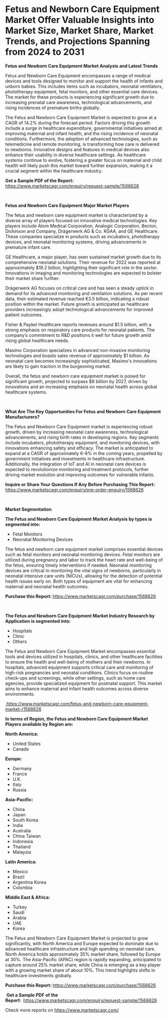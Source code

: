 <p><h1>Fetus and Newborn Care Equipment Market Offer Valuable Insights into Market Size, Market Share, Market Trends, and Projections Spanning from 2024 to 2031</h1></p><p><strong>Fetus and Newborn Care Equipment Market Analysis and Latest Trends</strong></p>
<p><p>Fetus and Newborn Care Equipment encompasses a range of medical devices and tools designed to monitor and support the health of infants and unborn babies. This includes items such as incubators, neonatal ventilators, phototherapy equipment, fetal monitors, and other essential care devices. The market for these products is experiencing significant growth due to increasing prenatal care awareness, technological advancements, and rising incidences of premature births globally.</p><p>The Fetus and Newborn Care Equipment Market is expected to grow at a CAGR of 14.2% during the forecast period. Factors driving this growth include a surge in healthcare expenditure, governmental initiatives aimed at improving maternal and infant health, and the rising incidence of neonatal conditions. Furthermore, the adoption of advanced technologies, such as telemedicine and remote monitoring, is transforming how care is delivered to newborns. Innovative designs and features in medical devices also enhance their usability in diverse healthcare settings. As healthcare systems continue to evolve, fostering a greater focus on maternal and child health will likely push this market toward further expansion, making it a crucial segment within the healthcare industry.</p></p>
<p><strong>Get a Sample PDF of the Report:&nbsp;</strong> <a href="https://www.marketscagr.com/enquiry/request-sample/1568626?utm_campaign=1952&utm_medium=2&utm_source=Github&utm_content=ia&utm_term=28122024&utm_id=fetus-and-newborn-care-equipment">https://www.marketscagr.com/enquiry/request-sample/1568626</a></p>
<p>&nbsp;</p>
<p><strong>Fetus and Newborn Care Equipment Major Market Players</strong></p>
<p><p>The fetus and newborn care equipment market is characterized by a diverse array of players focused on innovative medical technologies. Key players include Atom Medical Corporation, Analogic Corporation, Becton, Dickinson and Company, Drägerwerk AG & Co. KGAA, and GE Healthcare. These companies specialize in products such as incubators, phototherapy devices, and neonatal monitoring systems, driving advancements in premature infant care.</p><p>GE Healthcare, a major player, has seen sustained market growth due to its comprehensive neonatal solutions. Their revenue for 2022 was reported at approximately $19.2 billion, highlighting their significant role in the sector. Innovations in imaging and monitoring technologies are expected to bolster their market share further.</p><p>Drägerwerk AG focuses on critical care and has seen a steady uptick in demand for its advanced monitoring and ventilation solutions. As per recent data, their estimated revenue reached €3.5 billion, indicating a robust position within the market. Future growth is anticipated as healthcare providers increasingly adopt technological advancements for improved patient outcomes.</p><p>Fisher & Paykel Healthcare reports revenues around $1.5 billion, with a strong emphasis on respiratory care products for neonatal patients. The company’s commitment to R&D positions it well for future growth amid rising global healthcare needs.</p><p>Masimo Corporation specializes in advanced non-invasive monitoring technologies and boasts sales revenue of approximately $1 billion. As neonatal care becomes increasingly sophisticated, Masimo's innovations are likely to gain traction in the burgeoning market.</p><p>Overall, the fetus and newborn care equipment market is poised for significant growth, projected to surpass $8 billion by 2027, driven by innovations and an increasing emphasis on neonatal health across global healthcare systems.</p></p>
<p>&nbsp;</p>
<p><strong>What Are The Key Opportunities For Fetus and Newborn Care Equipment Manufacturers?</strong></p>
<p><p>The Fetus and Newborn Care Equipment market is experiencing robust growth, driven by increasing neonatal care awareness, technological advancements, and rising birth rates in developing regions. Key segments include incubators, phototherapy equipment, and monitoring devices, with innovations enhancing safety and efficacy. The market is anticipated to expand at a CAGR of approximately 6-8% in the coming years, propelled by government initiatives and investments in healthcare infrastructure. Additionally, the integration of IoT and AI in neonatal care devices is expected to revolutionize monitoring and treatment protocols, further driving market evolution and improving outcomes for vulnerable infants.</p></p>
<p><strong>Inquire or Share Your Questions If Any Before Purchasing This Report:</strong> <a href="https://www.marketscagr.com/enquiry/pre-order-enquiry/1568626?utm_campaign=1952&utm_medium=2&utm_source=Github&utm_content=ia&utm_term=28122024&utm_id=fetus-and-newborn-care-equipment">https://www.marketscagr.com/enquiry/pre-order-enquiry/1568626</a></p>
<p>&nbsp;</p>
<p><strong>Market Segmentation</strong></p>
<p><strong>The Fetus and Newborn Care Equipment Market Analysis by types is segmented into:</strong></p>
<p><ul><li>Fetal Monitors</li><li>Neonatal Monitoring Devices</li></ul></p>
<p><p>The fetus and newborn care equipment market comprises essential devices such as fetal monitors and neonatal monitoring devices. Fetal monitors are utilized during pregnancy and labor to track the heart rate and well-being of the fetus, ensuring timely interventions if needed. Neonatal monitoring devices are critical in monitoring the vital signs of newborns, particularly in neonatal intensive care units (NICUs), allowing for the detection of potential health issues early on. Both types of equipment are vital for enhancing maternal and neonatal health outcomes.</p></p>
<p><strong>Purchase this Report:&nbsp;</strong><a href="https://www.marketscagr.com/purchase/1568626?utm_campaign=1952&utm_medium=2&utm_source=Github&utm_content=ia&utm_term=28122024&utm_id=fetus-and-newborn-care-equipment">https://www.marketscagr.com/purchase/1568626</a></p>
<p>&nbsp;</p>
<p><strong>The Fetus and Newborn Care Equipment Market Industry Research by Application is segmented into:</strong></p>
<p><ul><li>Hospitals</li><li>Clinic</li><li>Others</li></ul></p>
<p><p>The Fetus and Newborn Care Equipment Market encompasses essential tools and devices utilized in hospitals, clinics, and other healthcare facilities to ensure the health and well-being of mothers and their newborns. In hospitals, advanced equipment supports critical care and monitoring of high-risk pregnancies and neonatal conditions. Clinics focus on routine check-ups and screenings, while other settings, such as home care agencies, provide specialized equipment for postnatal support. This market aims to enhance maternal and infant health outcomes across diverse environments.</p></p>
<p><a href="https://www.marketscagr.com/fetus-and-newborn-care-equipment-market-r1568626?utm_campaign=1952&utm_medium=2&utm_source=Github&utm_content=ia&utm_term=28122024&utm_id=fetus-and-newborn-care-equipment">&nbsp;https://www.marketscagr.com/fetus-and-newborn-care-equipment-market-r1568626</a></p>
<p><strong>In terms of Region, the Fetus and Newborn Care Equipment Market Players available by Region are:</strong></p>
<p>
    <p> <strong> North America: </strong>
        <ul>
            <li>United States</li>
            <li>Canada</li>
        </ul>
        </p> 
    <p> <strong> Europe: </strong>
        <ul>
            <li>Germany</li>
            <li>France</li>
            <li>U.K.</li>
            <li>Italy</li>
            <li>Russia</li>
        </ul>
        </p> 
    <p> <strong> Asia-Pacific: </strong>
        <ul>
            <li>China</li>
            <li>Japan</li>
            <li>South Korea</li>
            <li>India</li>
            <li>Australia</li>
            <li>China Taiwan</li>
            <li>Indonesia</li>
            <li>Thailand</li>
            <li>Malaysia</li>
        </ul>
        </p> 
    <p> <strong> Latin America: </strong>
        <ul>
            <li>Mexico</li>
            <li>Brazil</li>
            <li>Argentina Korea</li>
            <li>Colombia</li>
        </ul>
        </p> 
    <p> <strong> Middle East & Africa: </strong>
        <ul>
            <li>Turkey</li>
            <li>Saudi</li>
            <li>Arabia</li>
            <li>UAE</li>
            <li>Korea</li>
        </ul>
    </p>
    </p>
<p><p>The Fetus and Newborn Care Equipment Market is projected to grow significantly, with North America and Europe expected to dominate due to advanced healthcare infrastructure and high spending on neonatal care. North America holds approximately 35% market share, followed by Europe at 30%. The Asia-Pacific (APAC) region is rapidly expanding, anticipated to capture around 25% market share, while China is emerging as a key player with a growing market share of about 10%. This trend highlights shifts in healthcare investments globally.</p></p>
<p><strong>Purchase this Report: </strong><a href="https://www.marketscagr.com/purchase/1568626?utm_campaign=1952&utm_medium=2&utm_source=Github&utm_content=ia&utm_term=28122024&utm_id=fetus-and-newborn-care-equipment">https://www.marketscagr.com/purchase/1568626</a></p>
<p>&nbsp;<strong>Get a Sample PDF of the Report:&nbsp;&nbsp;</strong><a href="https://www.marketscagr.com/enquiry/request-sample/1568626?utm_campaign=1952&utm_medium=2&utm_source=Github&utm_content=ia&utm_term=28122024&utm_id=fetus-and-newborn-care-equipment">https://www.marketscagr.com/enquiry/request-sample/1568626</a></p>
<p><strong></strong></p>
<p>Check more reports on <a href="https://www.marketscagr.com/?utm_campaign=1952&utm_medium=2&utm_source=Github&utm_content=ia&utm_term=28122024&utm_id=fetus-and-newborn-care-equipment">https://www.marketscagr.com/</a></p>